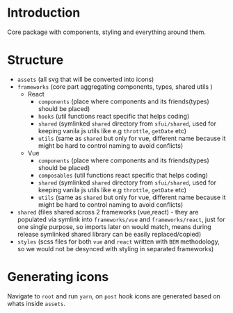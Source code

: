 # Introduction

Core package with components, styling and everything around them.

# Structure

- `assets` (all svg that will be converted into icons)
- `frameworks` (core part aggregating components, types, shared utils )
  - React
    - `components` (place where components and its friends(types) should be placed)
    - `hooks` (util functions react specific that helps coding)
    - `shared` (symlinked `shared` directory from `sfui/shared`, used for keeping vanila js utils like e.g `throttle`, `getDate` etc)
    - `utils` (same as `shared` but only for vue, different name because it might be hard to control naming to avoid conflicts)
  - Vue
    - `components` (place where components and its friends(types) should be placed)
    - `composables` (util functions react specific that helps coding)
    - `shared` (symlinked `shared` directory from `sfui/shared`, used for keeping vanila js utils like e.g `throttle`, `getDate` etc)
    - `utils` (same as `shared` but only for vue, different name because it might be hard to control naming to avoid conflicts)
- `shared` (files shared across 2 frameworks (vue,react) - they are populated via symlink into `frameworks/vue` and `frameworks/react`, just for one single purpose, so imports later on would match, means during release symlinked shared library can be easily replaced/copied)
- `styles` (scss files for both `vue` and `react` written with `BEM` methodology, so we would not be desynced with styling in separated frameworks)

# Generating icons

Navigate to `root` and run `yarn`, on `post` hook icons are generated based on whats inside `assets`.
